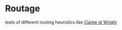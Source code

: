 # Routage
tests of different routing heuristics like [Clarke et Wright](https://www.hindawi.com/journals/tswj/2013/874349/)
